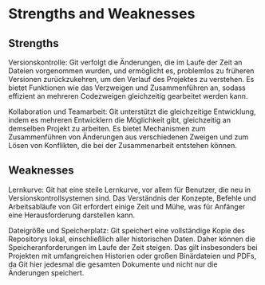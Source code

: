 # Strengths and Weaknesses

## Strengths

Versionskontrolle: Git verfolgt die Änderungen, die im Laufe der Zeit an Dateien vorgenommen wurden, und ermöglicht es, problemlos zu früheren Versionen zurückzukehren, um den Verlauf des Projektes zu verstehen. Es bietet Funktionen wie das Verzweigen und Zusammenführen an, sodass effizient an mehreren Codezweigen gleichzeitig gearbeitet werden kann.

Kollaboration und Teamarbeit: Git unterstützt die gleichzeitige Entwicklung, indem es mehreren Entwicklern die Möglichkeit gibt, gleichzeitig an demselben Projekt zu arbeiten. Es bietet Mechanismen zum Zusammenführen von Änderungen aus verschiedenen Zweigen und zum Lösen von Konflikten, die bei der Zusammenarbeit entstehen können.

## Weaknesses

Lernkurve: Git hat eine steile Lernkurve, vor allem für Benutzer, die neu in Versionskontrollsystemen sind. Das Verständnis der Konzepte, Befehle und Arbeitsabläufe von Git erfordert einige Zeit und Mühe, was für Anfänger eine Herausforderung darstellen kann.

Dateigröße und Speicherplatz: Git speichert eine vollständige Kopie des Repositorys lokal, einschließlich aller historischen Daten. Daher können die Speicheranforderungen im Laufe der Zeit steigen. Das gilt insbesonders bei Projekten mit umfangreichen Historien oder großen Binärdateien und PDFs, da Git hier jedesmal die gesamten Dokumente und nicht nur die Änderungen speichert.